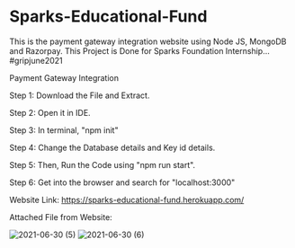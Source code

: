 # Sparks-Educational-Fund
This is the payment gateway integration website using Node JS, MongoDB and Razorpay. This Project is Done for Sparks Foundation Internship... #gripjune2021


Payment Gateway Integration

Step 1: Download the File and Extract.

Step 2: Open it in IDE.

Step 3: In terminal, 
  "npm init"
  
Step 4: Change the Database details and Key id details.

Step 5: Then, Run the Code using "npm run start".

Step 6: Get into the browser and search for "localhost:3000"

Website Link: https://sparks-educational-fund.herokuapp.com/

Attached File from Website:

![2021-06-30 (5)](https://user-images.githubusercontent.com/83867070/123941622-2f0da800-d94f-11eb-9793-47c6d315c545.png)
![2021-06-30 (6)](https://user-images.githubusercontent.com/83867070/123941633-32089880-d94f-11eb-9655-ad89d6c84b3a.png)

